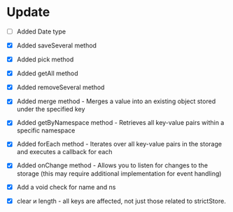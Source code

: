 # Update
- [ ] Added Date type
- [X] Added saveSeveral method
- [X] Added pick method
- [X] Added getAll method
- [X] Added removeSeveral method
- [X] Added merge method - Merges a value into an existing object stored under the specified key
- [X] Added getByNamespace method - Retrieves all key-value pairs within a specific namespace
- [X] Added forEach method - Iterates over all key-value pairs in the storage and executes a callback for each
- [X] Added onChange method - Allows you to listen for changes to the storage (this may require additional implementation for event handling) 
- [X] Add a void check for name and ns
- [X] clear и length - all keys are affected, not just those related to strictStore.

